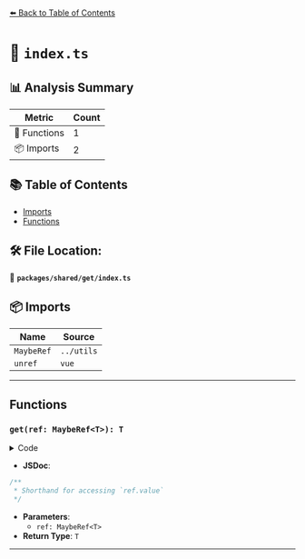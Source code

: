 [⬅️ Back to Table of Contents](../../../index.md)

# 📄 `index.ts`

## 📊 Analysis Summary

| Metric | Count |
|--------|-------|
| 🔧 Functions | 1 |
| 📦 Imports | 2 |

## 📚 Table of Contents

- [Imports](#imports)
- [Functions](#functions)

## 🛠️ File Location:
📂 **`packages/shared/get/index.ts`**

## 📦 Imports

| Name | Source |
|------|--------|
| `MaybeRef` | `../utils` |
| `unref` | `vue` |


---

## Functions

### `get(ref: MaybeRef<T>): T`

<details><summary>Code</summary>

```ts
export function get<T>(ref: MaybeRef<T>): T
```
</details>

- **JSDoc**:
```ts
/**
 * Shorthand for accessing `ref.value`
 */
```

- **Parameters**:
  - `ref: MaybeRef<T>`
- **Return Type**: `T`

---